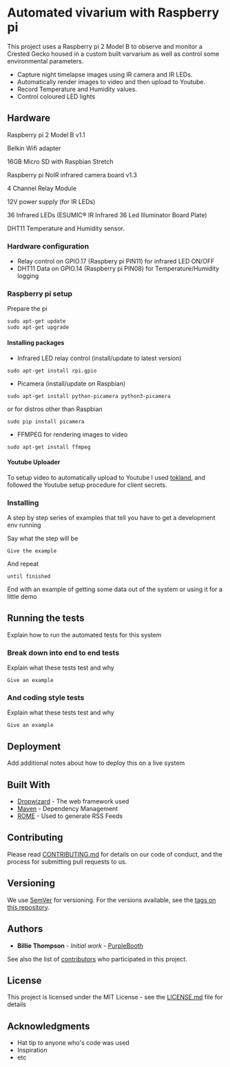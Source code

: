 
# Automated vivarium with Raspberry pi

This project uses a Raspberry pi 2 Model B to observe and monitor a Crested Gecko housed in a custom built varvarium as well as control some environmental parameters.
* Capture night timelapse images using IR camera and IR LEDs.
* Automatically render images to video and then upload to Youtube.
* Record Temperature and Humidity values.
* Control coloured LED lights
 

## Hardware 
Raspberry pi 2 Model B v1.1

Belkin Wifi adapter

16GB Micro SD with Raspbian Stretch  

Raspberry pi NoIR infrared camera board v1.3 

4 Channel Relay Module  

12V power supply (for IR LEDs)  

36 Infrared LEDs (ESUMIC® IR Infrared 36 Led Illuminator Board Plate) 

DHT11 Temperature and Humidity sensor.

### Hardware configuration

* Relay control on GPIO.17 (Raspbery pi PIN11) for infrared LED ON/OFF
* DHT11 Data on GPIO.14 (Raspberry pi PIN08) for Temperature/Humidity logging


### Raspberry pi setup

Prepare the pi
```
sudo apt-get update
sudo apt-get upgrade
```
#### Installing packages

* Infrared LED relay control (install/update to latest version)
```
sudo apt-get install rpi.gpio
```
* Picamera (install/update on Raspbian)
```
sudo apt-get install python-picamera python3-picamera
```
  or for distros other than Raspbian
```
sudo pip install picamera
```
* FFMPEG for rendering images to video
```
sudo apt-get install ffmpeg
```

#### Youtube Uploader

To setup video to automatically upload to Youtube I used [tokland](https://github.com/tokland/youtube-upload), and followed the Youtube setup procedure for client secrets.




### Installing

A step by step series of examples that tell you have to get a development env running

Say what the step will be

```
Give the example
```

And repeat

```
until finished
```

End with an example of getting some data out of the system or using it for a little demo

## Running the tests

Explain how to run the automated tests for this system

### Break down into end to end tests

Explain what these tests test and why

```
Give an example
```

### And coding style tests

Explain what these tests test and why

```
Give an example
```

## Deployment

Add additional notes about how to deploy this on a live system

## Built With

* [Dropwizard](http://www.dropwizard.io/1.0.2/docs/) - The web framework used
* [Maven](https://maven.apache.org/) - Dependency Management
* [ROME](https://rometools.github.io/rome/) - Used to generate RSS Feeds

## Contributing

Please read [CONTRIBUTING.md](https://gist.github.com/PurpleBooth/b24679402957c63ec426) for details on our code of conduct, and the process for submitting pull requests to us.

## Versioning

We use [SemVer](http://semver.org/) for versioning. For the versions available, see the [tags on this repository](https://github.com/your/project/tags). 

## Authors

* **Billie Thompson** - *Initial work* - [PurpleBooth](https://github.com/PurpleBooth)

See also the list of [contributors](https://github.com/your/project/contributors) who participated in this project.

## License

This project is licensed under the MIT License - see the [LICENSE.md](LICENSE.md) file for details

## Acknowledgments

* Hat tip to anyone who's code was used
* Inspiration
* etc
